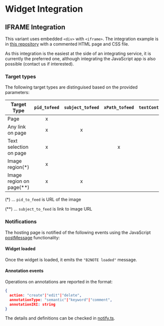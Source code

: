 # Widget Integration

## IFRAME Integration

This variant uses embedded `<div>` with `<iframe>`. The integration example is in [this repository](https://github.com/e-sdf/B2NOTE-Integration-Example) with a commented HTML page and CSS file.

As this integration is the easiest at the side of an integrating service, it is currently the preferred one, although integrating the JavaScript app is also possible (contact us if interested).

### Target types

The following target types are distinguised based on the provided parameters:

| Target Type                   | `pid_tofeed` | `subject_tofeed` | `xPath_tofeed` | `textContent_tofeed` | `startOffset_tofeed` | `endOffset_tofeed` | `svgSelector_tofeed` |
| ----------------------------- | :----------: | :--------------: | :------------: | :------------------: | :------------------: | :----------------: | :------------------: |
| Page                          |      x       |                  |                |                      |                      |                    |                      |
| Any link on page              |      x       |        x         |                |                      |                      |                    |                      |
| Text selection on page        |      x       |                  |       x        |          x           |         x            |         x          |                      |
| Image region(\*)              |      x       |                  |                |                      |                      |                    |          x           |
| Image region on page(\*\*)    |      x       |        x         |                |                      |                      |                    |          x           |

(\*) ... `pid_to_feed` is URL of the image

(\*\*) ... `subject_to_feed` is link to image URL

### Notifications

The hosting page is notified of the following events using the JavaScript [postMessage](https://developer.mozilla.org/en-US/docs/Web/API/Window/postMessage) functionality:

#### Widget loaded

Once the widget is loaded, it emits the `"B2NOTE loaded"` message.

#### Annotation events

Operations on annotations are reported in the format:

```json
{
  action: "create"|"edit"|"delete",
  annotationType: "semantic"|"keyword"|"comment",
  annotationIRI: string
}
```
The details and definitions can be checked in [notify.ts](https://github.com/e-sdf/b2note-client-lib/blob/master/src/client/components/notify.ts).

